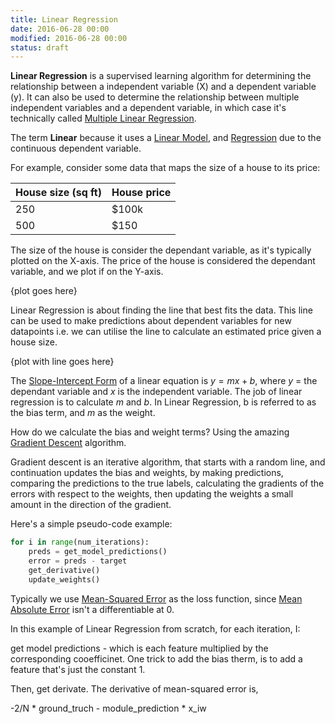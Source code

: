 ```yaml
---
title: Linear Regression
date: 2016-06-28 00:00
modified: 2016-06-28 00:00
status: draft
---
```


**Linear Regression** is a supervised learning algorithm for determining the relationship between a independent variable (X) and a dependent variable (y). It can also be used to determine the relationship between multiple independent variables and a dependent variable, in which case it's technically called [Multiple Linear Regression](../../../permanent/multiple-linear-regression.md).

The term **Linear** because it uses a [Linear Model](linear-model.md), and [Regression](regression.md) due to the continuous dependent variable.

For example, consider some data that maps the size of a house to its price:

| House size (sq ft) | House price |
| ------------------ | ----------- |
| 250                | $100k       |
| 500                | $150        |

The size of the house is consider the dependant variable, as it's typically plotted on the X-axis. The price of the house is considered the dependant variable, and we plot if on the Y-axis.

{plot goes here}

Linear Regression is about finding the line that best fits the data. This line can be used to make predictions about dependent variables for new datapoints i.e. we can utilise the line to calculate an estimated price given a house size.

{plot with line goes here}

The [Slope-Intercept Form](../../../permanent/Slope-Intercept%20Form.md) of a linear equation is $y = mx + b$, where $y$ = the dependant variable and $x$ is the independent variable. The job of linear regression is to calculate $m$ and $b$. In Linear Regression, b is referred to as the bias term, and $m$ as the weight.

How do we calculate the bias and weight terms? Using the amazing [Gradient Descent](gradient-descent.md) algorithm.

Gradient descent is an iterative algorithm, that starts with a random line, and continuation updates the bias and weights, by making predictions, comparing the predictions to the true labels, calculating the gradients of the errors with respect to the weights, then updating the weights a small amount in the direction of the gradient.

Here's a simple pseudo-code example:

```python
for i in range(num_iterations):
    preds = get_model_predictions()
    error = preds - target
    get_derivative()
    update_weights()
```

Typically we use [Mean-Squared Error](../../../permanent/mean-squared-error.md) as the loss function, since [Mean Absolute Error](mean-absolute-error.md) isn't a differentiable at 0.

In this example of Linear Regression from scratch, for each iteration, I:

get model predictions - which is each feature multiplied by the corresponding cooefficinet. One trick to add the bias therm, is to add a feature that's just the constant 1.

Then, get derivate. The derivative of mean-squared error is,

-2/N * ground_truch - module_prediction * x_iw
